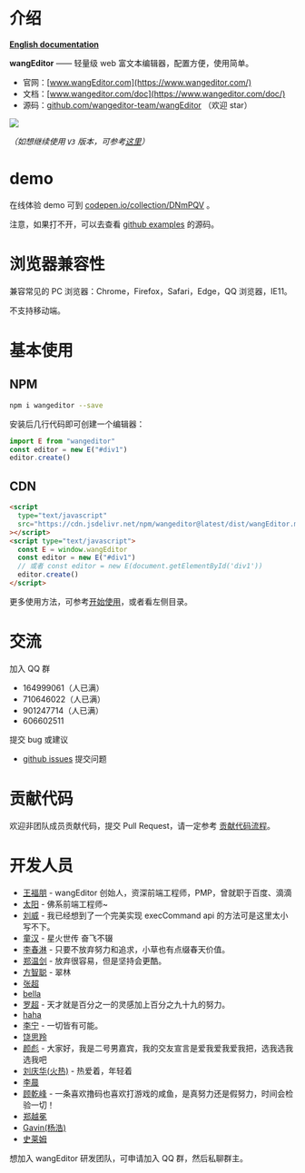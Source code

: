 # 介绍

[**English documentation**](https://www.wangeditor.com/doc-en/)

**wangEditor** —— 轻量级 web 富文本编辑器，配置方便，使用简单。

- 官网：[www.wangEditor.com](https://www.wangeditor.com/)
- 文档：[www.wangeditor.com/doc](https://www.wangeditor.com/doc/)
- 源码：[github.com/wangeditor-team/wangEditor](https://github.com/wangeditor-team/wangeditor) （欢迎 star）

![](./images/demo-pic.png)

_（如想继续使用 `V3` 版本，可参考[这里](/pages/01-开始使用/08-使用V3版本.html)）_

# demo

在线体验 demo 可到 [codepen.io/collection/DNmPQV](https://codepen.io/collection/DNmPQV) 。

注意，如果打不开，可以去查看 [github examples](https://github.com/wangeditor-team/wangEditor/tree/master/examples) 的源码。

# 浏览器兼容性

兼容常见的 PC 浏览器：Chrome，Firefox，Safari，Edge，QQ 浏览器，IE11。

不支持移动端。

# 基本使用

## NPM

```bash
npm i wangeditor --save
```

安装后几行代码即可创建一个编辑器：

```js
import E from "wangeditor"
const editor = new E("#div1")
editor.create()
```

## CDN

```html
<script
  type="text/javascript"
  src="https://cdn.jsdelivr.net/npm/wangeditor@latest/dist/wangEditor.min.js"
></script>
<script type="text/javascript">
  const E = window.wangEditor
  const editor = new E("#div1")
  // 或者 const editor = new E(document.getElementById('div1'))
  editor.create()
</script>
```

更多使用方法，可参考[开始使用](/pages/01-开始使用/)，或者看左侧目录。

# 交流

加入 QQ 群

- 164999061（人已满）
- 710646022（人已满）
- 901247714（人已满）
- 606602511

提交 bug 或建议

- [github issues](https://github.com/wangeditor-team/wangeditor/issues) 提交问题

# 贡献代码

欢迎非团队成员贡献代码，提交 Pull Request，请一定参考 [贡献代码流程](https://github.com/wangeditor-team/wangEditor/blob/master/docs/contribution.md)。

# 开发人员

- [王福朋](https://github.com/wangfupeng1988/) - wangEditor 创始人，资深前端工程师，PMP，曾就职于百度、滴滴
- [太阳](http://info.tt2.ink/) - 佛系前端工程师~
- [刘威](https://github.com/q378532364) - 我已经想到了一个完美实现 execCommand api 的方法可是这里太小写不下。
- [童汉](http://www.itonghan.com/) - 星火世传 奋飞不辍
- [李春淋](https://blog.csdn.net/qq_39235055) - 只要不放弃努力和追求，小草也有点缀春天价值。
- [郑温剑](https://github.com/xiaokyo) - 放弃很容易，但是坚持会更酷。
- [方智聪](https://github.com/clinfc) - 翠林
- [张超](https://github.com/zhangporco)
- [bella](https://github.com/qiaoqiaotu)
- [罗超](https://github.com/echoLC) - 天才就是百分之一的灵感加上百分之九十九的努力。
- [haha](https://github.com/hahaaha)
- [李宁](https://github.com/lnimpossible) - 一切皆有可能。
- [饶思羚](https://github.com/rsl140)
- [颜彪](https://github.com/86driver) - 大家好，我是二号男嘉宾，我的交友宣言是爱我爱我爱我把，选我选我选我吧
- [刘庆华(火热)](https://github.com/liuqh0609) - 热爱着，年轻着
- [李晨](https://github.com/lichenabson)
- [顾乾峰](https://juejin.cn/user/976022056999944) - 一条喜欢撸码也喜欢打游戏的咸鱼，是真努力还是假努力，时间会检验一切！
- [郑越冕](https://juejin.cn/user/3069492197592781)
- [Gavin(杨浩)](https://github.com/Gavin-yh)
- [史莱姆](https://github.com/shi-lai-mu)

想加入 wangEditor 研发团队，可申请加入 QQ 群，然后私聊群主。
